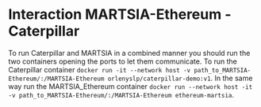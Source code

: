 # Interaction MARTSIA-Ethereum - Caterpillar

To run Caterpillar and MARTSIA in a combined manner you should run the two containers opening the ports to let them 
communicate. To run the Caterpillar container `docker run -it --network host -v path_to_MARTSIA-Ethereum/:/MARTSIA-Ethereum orlenyslp/caterpillar-demo:v1`. In the same way run the MARTSIA_Ethereum container 
`docker run --network host -it -v path_to_MARTSIA-Ethereum/:/MARTSIA-Ethereum ethereum-martsia`.
